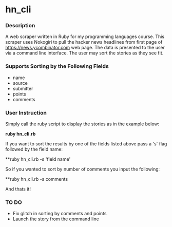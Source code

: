 hn_cli
======

### Description
A web scraper written in Ruby for my programming languages course. This scraper uses Nokogiri to pull the hacker news headlines from first page of https://news.ycombinator.com web page. The data is presented to the user via a command line interface. The user may sort the stories as they see fit. 

### Supports Sorting by the Following Fields
* name
* source
* submitter
* points
* comments 

### User Instruction
Simply call the ruby script to display the stories as in the example below:

**ruby hn_cli.rb**

If you want to sort the results by one of the fields listed above pass a 's' flag followed by the field name:

**ruby hn_cli.rb -s 'field name'

So if you wanted to sort by number of comments you input the following:

**ruby hn_cli.rb -s comments

And thats it!

### TO DO
* Fix glitch in sorting by comments and points
* Launch the story from the command line




